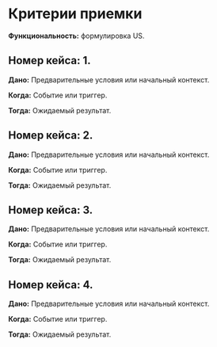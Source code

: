 # Критерии приемки

**Функциональность:** формулировка US.

## Номер кейса: 1.

**Дано:** Предварительные условия или начальный контекст.

**Когда:** Событие или триггер.

**Тогда:** Ожидаемый результат. 



## Номер кейса: 2.


**Дано:** Предварительные условия или начальный контекст.

**Когда:** Событие или триггер.

**Тогда:** Ожидаемый результат. 


## Номер кейса: 3.


**Дано:** Предварительные условия или начальный контекст.

**Когда:** Событие или триггер.

**Тогда:** Ожидаемый результат. 



## Номер кейса: 4.


**Дано:** Предварительные условия или начальный контекст.

**Когда:** Событие или триггер.

**Тогда:** Ожидаемый результат. 
